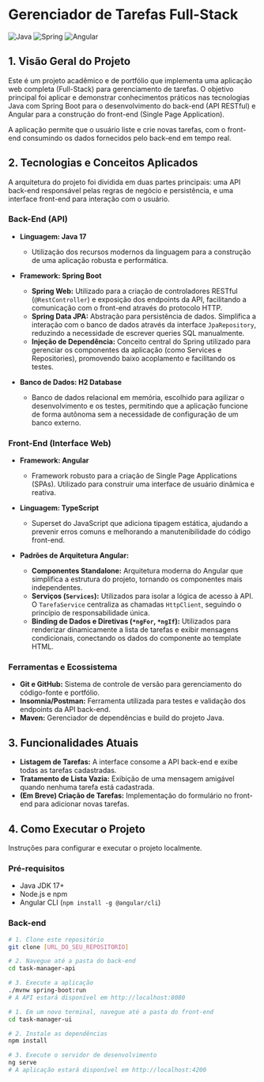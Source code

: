 # Gerenciador de Tarefas Full-Stack

![Java](https://img.shields.io/badge/Java-ED8B00?style=for-the-badge&logo=openjdk&logoColor=white) ![Spring](https://img.shields.io/badge/Spring_Boot-6DB33F?style=for-the-badge&logo=spring&logoColor=white) ![Angular](https://img.shields.io/badge/Angular-DD0031?style=for-the-badge&logo=angular&logoColor=white)

## 1. Visão Geral do Projeto

Este é um projeto acadêmico e de portfólio que implementa uma aplicação web completa (Full-Stack) para gerenciamento de tarefas. O objetivo principal foi aplicar e demonstrar conhecimentos práticos nas tecnologias Java com Spring Boot para o desenvolvimento do back-end (API RESTful) e Angular para a construção do front-end (Single Page Application).

A aplicação permite que o usuário liste e crie novas tarefas, com o front-end consumindo os dados fornecidos pelo back-end em tempo real.

## 2. Tecnologias e Conceitos Aplicados

A arquitetura do projeto foi dividida em duas partes principais: uma API back-end responsável pelas regras de negócio e persistência, e uma interface front-end para interação com o usuário.

### Back-End (API)

* **Linguagem: Java 17**
    * Utilização dos recursos modernos da linguagem para a construção de uma aplicação robusta e performática.

* **Framework: Spring Boot**
    * **Spring Web:** Utilizado para a criação de controladores RESTful (`@RestController`) e exposição dos endpoints da API, facilitando a comunicação com o front-end através do protocolo HTTP.
    * **Spring Data JPA:** Abstração para persistência de dados. Simplifica a interação com o banco de dados através da interface `JpaRepository`, reduzindo a necessidade de escrever queries SQL manualmente.
    * **Injeção de Dependência:** Conceito central do Spring utilizado para gerenciar os componentes da aplicação (como Services e Repositories), promovendo baixo acoplamento e facilitando os testes.

* **Banco de Dados: H2 Database**
    * Banco de dados relacional em memória, escolhido para agilizar o desenvolvimento e os testes, permitindo que a aplicação funcione de forma autônoma sem a necessidade de configuração de um banco externo.

### Front-End (Interface Web)

* **Framework: Angular**
    * Framework robusto para a criação de Single Page Applications (SPAs). Utilizado para construir uma interface de usuário dinâmica e reativa.

* **Linguagem: TypeScript**
    * Superset do JavaScript que adiciona tipagem estática, ajudando a prevenir erros comuns e melhorando a manutenibilidade do código front-end.

* **Padrões de Arquitetura Angular:**
    * **Componentes Standalone:** Arquitetura moderna do Angular que simplifica a estrutura do projeto, tornando os componentes mais independentes.
    * **Serviços (`Services`):** Utilizados para isolar a lógica de acesso à API. O `TarefaService` centraliza as chamadas `HttpClient`, seguindo o princípio de responsabilidade única.
    * **Binding de Dados e Diretivas (`*ngFor`, `*ngIf`):** Utilizados para renderizar dinamicamente a lista de tarefas e exibir mensagens condicionais, conectando os dados do componente ao template HTML.

### Ferramentas e Ecossistema

* **Git e GitHub:** Sistema de controle de versão para gerenciamento do código-fonte e portfólio.
* **Insomnia/Postman:** Ferramenta utilizada para testes e validação dos endpoints da API back-end.
* **Maven:** Gerenciador de dependências e build do projeto Java.

## 3. Funcionalidades Atuais

* **Listagem de Tarefas:** A interface consome a API back-end e exibe todas as tarefas cadastradas.
* **Tratamento de Lista Vazia:** Exibição de uma mensagem amigável quando nenhuma tarefa está cadastrada.
* **(Em Breve) Criação de Tarefas:** Implementação do formulário no front-end para adicionar novas tarefas.

## 4. Como Executar o Projeto

Instruções para configurar e executar o projeto localmente.

### Pré-requisitos
* Java JDK 17+
* Node.js e npm
* Angular CLI (`npm install -g @angular/cli`)

### Back-end
```bash
# 1. Clone este repositório
git clone [URL_DO_SEU_REPOSITORIO]

# 2. Navegue até a pasta do back-end
cd task-manager-api

# 3. Execute a aplicação
./mvnw spring-boot:run
# A API estará disponível em http://localhost:8080

# 1. Em um novo terminal, navegue até a pasta do front-end
cd task-manager-ui

# 2. Instale as dependências
npm install

# 3. Execute o servidor de desenvolvimento
ng serve
# A aplicação estará disponível em http://localhost:4200
